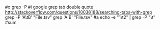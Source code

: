 #o
grep -P
#i
google grep tab double quote
http://stackoverflow.com/questions/10038188/searching-tabs-with-grep
grep -P 'A\tB' "File.tsv"
grep 'A  B' "File.tsv"
#a
echo -e "1\t2" | grep -P "\t"
#sum
